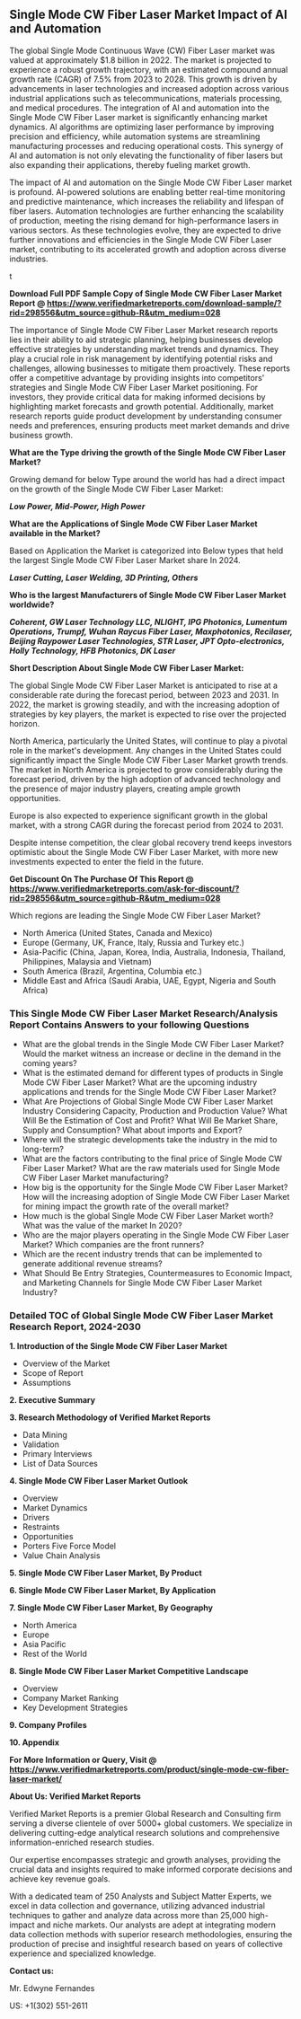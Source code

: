 <h2>Single Mode CW Fiber Laser Market Impact of AI and Automation</h2><p>The global Single Mode Continuous Wave (CW) Fiber Laser market was valued at approximately $1.8 billion in 2022. The market is projected to experience a robust growth trajectory, with an estimated compound annual growth rate (CAGR) of 7.5% from 2023 to 2028. This growth is driven by advancements in laser technologies and increased adoption across various industrial applications such as telecommunications, materials processing, and medical procedures. The integration of AI and automation into the Single Mode CW Fiber Laser market is significantly enhancing market dynamics. AI algorithms are optimizing laser performance by improving precision and efficiency, while automation systems are streamlining manufacturing processes and reducing operational costs. This synergy of AI and automation is not only elevating the functionality of fiber lasers but also expanding their applications, thereby fueling market growth.</p><p>The impact of AI and automation on the Single Mode CW Fiber Laser market is profound. AI-powered solutions are enabling better real-time monitoring and predictive maintenance, which increases the reliability and lifespan of fiber lasers. Automation technologies are further enhancing the scalability of production, meeting the rising demand for high-performance lasers in various sectors. As these technologies evolve, they are expected to drive further innovations and efficiencies in the Single Mode CW Fiber Laser market, contributing to its accelerated growth and adoption across diverse industries.</p>t</p><p id="" class=""><strong>Download Full PDF Sample Copy of Single Mode CW Fiber Laser Market Report @ <a href="https://www.verifiedmarketreports.com/download-sample/?rid=298556&utm_source=github-R&utm_medium=028" target="_blank">https://www.verifiedmarketreports.com/download-sample/?rid=298556&utm_source=github-R&utm_medium=028</a></strong></p><p>The importance of&nbsp;Single Mode CW Fiber Laser Market research reports lies in their ability to aid strategic planning, helping businesses develop effective strategies by understanding market trends and dynamics. They play a crucial role in risk management by identifying potential risks and challenges, allowing businesses to mitigate them proactively. These reports offer a competitive advantage by providing insights into competitors' strategies and Single Mode CW Fiber Laser Market positioning. For investors, they provide critical data for making informed decisions by highlighting market forecasts and growth potential. Additionally, market research reports guide product development by understanding consumer needs and preferences, ensuring products meet market demands and drive business growth.</p><p><strong>What are the&nbsp;Type driving the growth of the Single Mode CW Fiber Laser Market?</strong></p><p id="" class="">Growing demand for below Type around the world has had a direct impact on the growth of the Single Mode CW Fiber Laser Market:</p><em><strong>Low Power, Mid-Power, High Power</strong></em></p><strong>What are the&nbsp;Applications&nbsp;of Single Mode CW Fiber Laser Market available in the Market?</strong></p><p id="" class="">Based on Application the Market is categorized into Below types that held the largest Single Mode CW Fiber Laser Market share In 2024.</p><em><strong>Laser Cutting, Laser Welding, 3D Printing, Others</strong></em></p><strong>Who is the largest Manufacturers of Single Mode CW Fiber Laser Market worldwide?</strong></p><p><em><strong>Coherent, GW Laser Technology LLC, NLIGHT, IPG Photonics, Lumentum Operations, Trumpf, Wuhan Raycus Fiber Laser, Maxphotonics, Recilaser, Beijing Raypower Laser Technologies, STR Laser, JPT Opto-electronics, Holly Technology, HFB Photonics, DK Laser</strong></em></p><p id="" class=""><strong>Short Description About Single Mode CW Fiber Laser Market:</strong></p><p>The global Single Mode CW Fiber Laser Market is anticipated to rise at a considerable rate during the forecast period, between 2023 and 2031. In 2022, the market is growing steadily, and with the increasing adoption of strategies by key players, the market is expected to rise over the projected horizon.</p><p>North America, particularly the United States, will continue to play a pivotal role in the market's development. Any changes in the United States could significantly impact the Single Mode CW Fiber Laser Market growth trends. The market in North America is projected to grow considerably during the forecast period, driven by the high adoption of advanced technology and the presence of major industry players, creating ample growth opportunities.</p><p>Europe is also expected to experience significant growth in the global market, with a strong CAGR during the forecast period from 2024 to 2031.</p><p>Despite intense competition, the clear global recovery trend keeps investors optimistic about the Single Mode CW Fiber Laser Market, with more new investments expected to enter the field in the future.</p><p id="" class=""><strong>Get Discount On The Purchase Of This Report @ <a href="https://www.verifiedmarketreports.com/ask-for-discount/?rid=298556&utm_source=github-R&utm_medium=028" target="_blank">https://www.verifiedmarketreports.com/ask-for-discount/?rid=298556&utm_source=github-R&utm_medium=028</a></strong></p>Which regions are leading the Single Mode CW Fiber Laser Market?</p><ul><li>North America (United States, Canada and Mexico)</li><li>Europe (Germany, UK, France, Italy, Russia and Turkey etc.)</li><li>Asia-Pacific (China, Japan, Korea, India, Australia, Indonesia, Thailand, Philippines, Malaysia and Vietnam)</li><li>South America (Brazil, Argentina, Columbia etc.)</li><li>Middle East and Africa (Saudi Arabia, UAE, Egypt, Nigeria and South Africa)</li></ul><h3 id="" class="">This Single Mode CW Fiber Laser Market Research/Analysis Report Contains Answers to your following Questions</h3><ul><li>What are the global trends in the Single Mode CW Fiber Laser Market? Would the market witness an increase or decline in the demand in the coming years?</li><li>What is the estimated demand for different types of products in Single Mode CW Fiber Laser Market? What are the upcoming industry applications and trends for the Single Mode CW Fiber Laser Market?</li><li>What Are Projections of Global Single Mode CW Fiber Laser Market Industry Considering Capacity, Production and Production Value? What Will Be the Estimation of Cost and Profit? What Will Be Market Share, Supply and Consumption? What about imports and Export?</li><li>Where will the strategic developments take the industry in the mid to long-term?</li><li>What are the factors contributing to the final price of Single Mode CW Fiber Laser Market? What are the raw materials used for Single Mode CW Fiber Laser Market manufacturing?</li><li>How big is the opportunity for the Single Mode CW Fiber Laser Market? How will the increasing adoption of Single Mode CW Fiber Laser Market for mining impact the growth rate of the overall market?</li><li>How much is the global Single Mode CW Fiber Laser Market worth? What was the value of the market In 2020?</li><li>Who are the major players operating in the Single Mode CW Fiber Laser Market? Which companies are the front runners?</li><li>Which are the recent industry trends that can be implemented to generate additional revenue streams?</li><li>What Should Be Entry Strategies, Countermeasures to Economic Impact, and Marketing Channels for Single Mode CW Fiber Laser Market Industry?</li></ul><h3 id="" class="">Detailed TOC of Global Single Mode CW Fiber Laser Market Research Report, 2024-2030</h3><p id="" class=""><strong>1. Introduction of the Single Mode CW Fiber Laser Market</strong></p><ul><li>Overview of the Market</li><li>Scope of Report</li><li>Assumptions</li></ul><p id="" class=""><strong>2. Executive Summary</strong></p><p id="" class=""><strong>3. Research Methodology of Verified Market Reports</strong></p><ul><li>Data Mining</li><li>Validation</li><li>Primary Interviews</li><li>List of Data Sources</li></ul><p id="" class=""><strong>4. Single Mode CW Fiber Laser Market Outlook</strong></p><ul><li>Overview</li><li>Market Dynamics</li><li>Drivers</li><li>Restraints</li><li>Opportunities</li><li>Porters Five Force Model</li><li>Value Chain Analysis</li></ul><p id="" class=""><strong>5. Single Mode CW Fiber Laser Market, By Product</strong></p><p id="" class=""><strong>6. Single Mode CW Fiber Laser Market, By Application</strong></p><p id="" class=""><strong>7. Single Mode CW Fiber Laser Market, By Geography</strong></p><ul><li>North America</li><li>Europe</li><li>Asia Pacific</li><li>Rest of the World</li></ul><p id="" class=""><strong>8. Single Mode CW Fiber Laser Market Competitive Landscape</strong></p><ul><li>Overview</li><li>Company Market Ranking</li><li>Key Development Strategies</li></ul><p id="" class=""><strong>9. Company Profiles</strong></p><p id="" class=""><strong>10. Appendix</strong></p><p id="" class=""><strong>For More Information or Query, Visit @ <a href="https://www.verifiedmarketreports.com/product/single-mode-cw-fiber-laser-market/" target="_blank">https://www.verifiedmarketreports.com/product/single-mode-cw-fiber-laser-market/</a></strong></p><p id="" class=""><strong>About Us: Verified Market Reports</strong></p><p id="" class="">Verified Market Reports is a premier Global Research and Consulting firm serving a diverse clientele of over 5000+ global customers. We specialize in delivering cutting-edge analytical research solutions and comprehensive information-enriched research studies.</p><p id="" class="">Our expertise encompasses strategic and growth analyses, providing the crucial data and insights required to make informed corporate decisions and achieve key revenue goals.</p><p id="" class="">With a dedicated team of 250 Analysts and Subject Matter Experts, we excel in data collection and governance, utilizing advanced industrial techniques to gather and analyze data across more than 25,000 high-impact and niche markets. Our analysts are adept at integrating modern data collection methods with superior research methodologies, ensuring the production of precise and insightful research based on years of collective experience and specialized knowledge.</p><p id="" class=""><strong>Contact us:</strong></p><p id="" class="">Mr. Edwyne Fernandes</p><p id="" class="">US: +1(302) 551-2611</p>